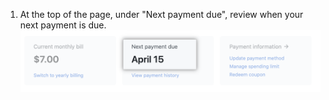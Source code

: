 1. At the top of the page, under "Next payment due", review when your next payment is due. ![Data da próxima cobrança](/assets/images/help/billing/settings_billing_next_payment.png)
